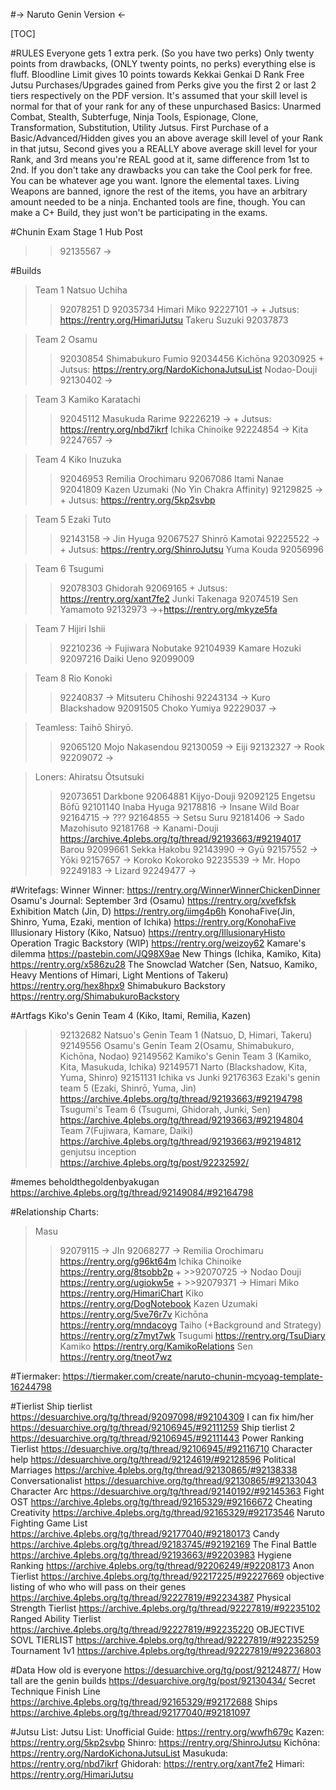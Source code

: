 #-> Naruto Genin Version <-

[TOC]

#RULES
Everyone gets 1 extra perk. (So you have two perks)
Only twenty points from drawbacks, (ONLY twenty points, no perks) everything else is fluff.
Bloodline Limit gives 10 points towards Kekkai Genkai
D Rank
Free Jutsu Purchases/Upgrades gained from Perks give you the first 2 or last 2 tiers respectively on the PDF version.
It's assumed that your skill level is normal for that of your rank for any of these unpurchased Basics: Unarmed Combat, Stealth, Subterfuge, Ninja Tools, Espionage, Clone, Transformation, Substitution, Utility Jutsus.
First Purchase of a Basic/Advanced/Hidden gives you an above average skill level of your Rank in that jutsu, Second gives you a REALLY above average skill level for your Rank, and 3rd means you're REAL good at it, same difference from 1st to 2nd.
If you don't take any drawbacks you can take the Cool perk for free.
You can be whatever age you want.
Ignore the elemental taxes.
Living Weapons are banned, ignore the rest of the items, you have an arbitrary amount needed to be a ninja. Enchanted tools are fine, though.
You can make a C+ Build, they just won't be participating in the exams.

#Chunin Exam Stage 1 Hub Post
>>92135567 →

#Builds
>Team 1
>Natsuo Uchiha
>>92078251
>D
>>92035734
>Himari Miko
>>92227101 → + Jutsus: https://rentry.org/HimariJutsu
>Takeru Suzuki
>>92037873

>Team 2
>Osamu
>>92030854
>Shimabukuro Fumio
>>92034456
>Kichōna
>>92030925 + Jutsus: https://rentry.org/NardoKichonaJutsuList
>Nodao-Douji
>>92130402 →

>Team 3
>Kamiko Karatachi
>>92045112
>Masukuda Rarime
>>92226219 → + Jutsus: https://rentry.org/nbd7ikrf
>Ichika Chinoike
>>92224854 →
>Kita
>>92247657 →

>Team 4
>Kiko Inuzuka
>>92046953
>Remilia Orochimaru
>>92067086
>Itami Nanae
>>92041809
>Kazen Uzumaki (No Yin Chakra Affinity)
>>92129825 → + Jutsus: https://rentry.org/5kp2svbp

>Team 5
>Ezaki Tuto
>>92143158 →
>Jin Hyuga
>>92067527
>Shinrō Kamotai
>>92225522 → + Jutsus: https://rentry.org/ShinroJutsu
>Yuma Kouda
>>92056996

>Team 6
>Tsugumi
>>92078303
>Ghidorah
>>92069165 + Jutsus: https://rentry.org/xant7fe2
>Junki Takenaga
>>92074519
>Sen Yamamoto
>>92132973 →+https://rentry.org/mkyze5fa

>Team 7
>Hijiri Ishii
>>92210236 →
>Fujiwara Nobutake
>>92104939
>Kamare Hozuki
>>92097216
>Daiki Ueno
>>92099009

>Team 8
>Rio Konoki
>>92240837 →
>Mitsuteru Chihoshi
>>92243134 →
>Kuro Blackshadow
>>92091505
>Choko Yumiya
>>92229037 →

>Teamless:
>Taihō Shiryō.
>>92065120
>Mojo Nakasendou
>>92130059 →
>Eiji
>>92132327 →
>Rook
>>92209072 →

>Loners:
>Ahiratsu Ōtsutsuki
>>92073651
>Darkbone
>>92064881
>Kijyo-Douji
>>92092125
>Engetsu Bōfū
>>92101140
>Inaba Hyuga
>>92178816 →
>Insane Wild Boar
>>92164715 →
>???
>>92164855 →
>Setsu Suru
>>92181406 →
>Sado Mazohisuto
>>92181768 →
Kanami-Douji
https://archive.4plebs.org/tg/thread/92193663/#92194017
>Barou
>>92099661
>Sekka Hakobu
>>92143990 →
>Gyū
>>92157552 →
>Yōki
>>92157657 →
>Koroko Kokoroko
>>92235539 →
>Mr. Hopo
>>92249183 →
>Lizard
>>92249477 →

#Writefags:
Winner Winner:
https://rentry.org/WinnerWinnerChickenDinner
Osamu's Journal: September 3rd (Osamu)
https://rentry.org/xvefkfsk
Exhibition Match (Jin, D)
https://rentry.org/iimg4p6h
KonohaFive(Jin, Shinro, Yuma, Ezaki, mention of Ichika)
https://rentry.org/KonohaFive 
Illusionary History (Kiko, Natsuo)
https://rentry.org/IllusionaryHisto
Operation Tragic Backstory (WIP)
https://rentry.org/weizoy62
Kamare's dilemma
https://pastebin.com/JQ98X9ae 
New Things (Ichika, Kamiko, Kita)
https://rentry.org/x586zu28
The Snowclad Watcher (Sen, Natsuo, Kamiko, Heavy Mentions of Himari, Light Mentions of Takeru)
https://rentry.org/hex8hpx9
Shimabukuro Backstory
https://rentry.org/ShimabukuroBackstory

#Artfags
Kiko's Genin Team 4 (Kiko, Itami, Remilia, Kazen)
>>92132682
Natsuo's Genin Team 1 (Natsuo, D, Himari, Takeru)
>>92149556
Osamu's Genin Team 2(Osamu, Shimabukuro, Kichōna, Nodao)
>>92149562
Kamiko's Genin Team 3 (Kamiko, Kita, Masukuda, Ichika)
>>92149571
Narto (Blackshadow, Kita, Yuma, Shinro)
>>92151131
Ichika vs Junki
>>92176363
Ezaki's genin team 5 (Ezaki, Shinrō, Yuma, Jin)
https://archive.4plebs.org/tg/thread/92193663/#92194798
Tsugumi's Team 6 (Tsugumi, Ghidorah, Junki, Sen)
https://archive.4plebs.org/tg/thread/92193663/#92194804
Team 7(Fujiwara, Kamare, Daiki)
https://archive.4plebs.org/tg/thread/92193663/#92194812
genjutsu inception
https://archive.4plebs.org/tg/post/92232592/

#memes
beholdthegoldenbyakugan
https://archive.4plebs.org/tg/thread/92149084/#92164798

#Relationship Charts:
>Masu
>>92079115 →
>JIn
>>92068277 →
>Remilia Orochimaru
https://rentry.org/g96kt64m
>Ichika Chinoike
https://rentry.org/8tsobb2p + >>92070725 →
>Nodao Douji
https://rentry.org/ugiokw5e + >>92079371 →
>Himari Miko
https://rentry.org/HimariChart
>Kiko
https://rentry.org/DogNotebook
>Kazen Uzumaki
https://rentry.org/5ve76r7v
Kichōna
https://rentry.org/mndacoyg
Taiho (+Background and Strategy)
https://rentry.org/z7myt7wk
Tsugumi
https://rentry.org/TsuDiary
Kamiko
https://rentry.org/KamikoRelations
Sen
https://rentry.org/tneot7wz


#Tiermaker:
https://tiermaker.com/create/naruto-chunin-mcyoag-template-16244798

#Tierlist
Ship tierlist
https://desuarchive.org/tg/thread/92097098/#92104309
I can fix him/her
https://desuarchive.org/tg/thread/92106945/#92111259
Ship tierlist 2
https://desuarchive.org/tg/thread/92106945/#92111443
Power Ranking Tierlist
https://desuarchive.org/tg/thread/92106945/#92116710
Character help
https://desuarchive.org/tg/thread/92124619/#92128596
Political Marriages
https://archive.4plebs.org/tg/thread/92130865/#92138338
Conversationalist
https://desuarchive.org/tg/thread/92130865/#92133043
Character Arc
https://desuarchive.org/tg/thread/92140192/#92145363
Fight OST
https://archive.4plebs.org/tg/thread/92165329/#92166672
Cheating Creativity
https://archive.4plebs.org/tg/thread/92165329/#92173546
Naruto Fighting Game List
https://archive.4plebs.org/tg/thread/92177040/#92180173
Candy
https://archive.4plebs.org/tg/thread/92183745/#92192169
The Final Battle
https://archive.4plebs.org/tg/thread/92193663/#92203983
Hygiene Ranking
https://archive.4plebs.org/tg/thread/92206249/#92208173
Anon Tierlist
https://archive.4plebs.org/tg/thread/92217225/#92227669
objective listing of who who will pass on their genes
https://archive.4plebs.org/tg/thread/92227819/#92234387
Physical Strength Tierlist
https://archive.4plebs.org/tg/thread/92227819/#92235102
Ranged Ability Tierlist
https://archive.4plebs.org/tg/thread/92227819/#92235220
OBJECTIVE SOVL TIERLIST
https://archive.4plebs.org/tg/thread/92227819/#92235259
Tournament 1v1
https://archive.4plebs.org/tg/thread/92227819/#92236803

#Data
How old is everyone
https://desuarchive.org/tg/post/92124877/
How tall are the genin builds
https://desuarchive.org/tg/post/92130434/
Secret Technique Finish Line
https://archive.4plebs.org/tg/thread/92165329/#92172688
Ships
https://archive.4plebs.org/tg/thread/92177040/#92181097

#Jutsu List:
Jutsu List:
Unofficial Guide:
https://rentry.org/wwfh679c
Kazen:
https://rentry.org/5kp2svbp
Shinro:
https://rentry.org/ShinroJutsu
Kichōna:
https://rentry.org/NardoKichonaJutsuList
Masukuda:
https://rentry.org/nbd7ikrf
Ghidorah:
https://rentry.org/xant7fe2
Himari:
https://rentry.org/HimariJutsu
